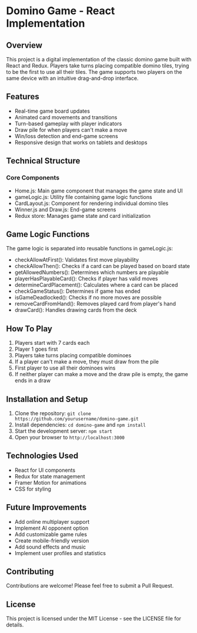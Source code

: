 # Domino Game - React Implementation

## Overview

This project is a digital implementation of the classic domino game built with React and Redux. Players take turns placing compatible domino tiles, trying to be the first to use all their tiles. The game supports two players on the same device with an intuitive drag-and-drop interface.

## Features

-   Real-time game board updates
-   Animated card movements and transitions
-   Turn-based gameplay with player indicators
-   Draw pile for when players can't make a move
-   Win/loss detection and end-game screens
-   Responsive design that works on tablets and desktops

## Technical Structure

### Core Components

-   Home.js: Main game component that manages the game state and UI
-   gameLogic.js: Utility file containing game logic functions
-   CardLayout.js: Component for rendering individual domino tiles
-   Winner.js and Draw.js: End-game screens
-   Redux store: Manages game state and card initialization

## Game Logic Functions

The game logic is separated into reusable functions in gameLogic.js:

-   checkAllowAtFirst(): Validates first move playability
-   checkAllowThen(): Checks if a card can be played based on board state
-   getAllowedNumbers(): Determines which numbers are playable
-   playerHasPlayableCard(): Checks if player has valid moves
-   determineCardPlacement(): Calculates where a card can be placed
-   checkGameStatus(): Determines if game has ended
-   isGameDeadlocked(): Checks if no more moves are possible
-   removeCardFromHand(): Removes played card from player's hand
-   drawCard(): Handles drawing cards from the deck

## How To Play

1. Players start with 7 cards each
2. Player 1 goes first
3. Players take turns placing compatible dominoes
4. If a player can't make a move, they must draw from the pile
5. First player to use all their dominoes wins
6. If neither player can make a move and the draw pile is empty, the game ends in a draw

## Installation and Setup

1. Clone the repository: `git clone https://github.com/yourusername/domino-game.git`
2. Install dependencies: `cd domino-game` and `npm install`
3. Start the development server: `npm start`
4. Open your browser to `http://localhost:3000`

## Technologies Used

-   React for UI components
-   Redux for state management
-   Framer Motion for animations
-   CSS for styling

## Future Improvements

-   Add online multiplayer support
-   Implement AI opponent option
-   Add customizable game rules
-   Create mobile-friendly version
-   Add sound effects and music
-   Implement user profiles and statistics

## Contributing

Contributions are welcome! Please feel free to submit a Pull Request.

## License

This project is licensed under the MIT License - see the LICENSE file for details.
